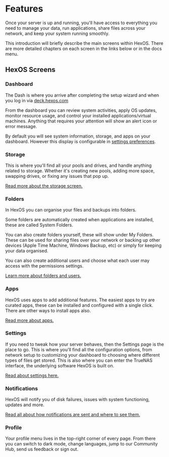 # Features

Once your server is up and running, you'll have access to everything you need to manage your data, run applications, share files across your network, and keep your system running smoothly.

This introduction will briefly describe the main screens within HexOS. There are more detailed chapters on each screen in the links below or in the docs menu.

## HexOS Screens

### Dashboard

The Dash  is where you arrive after completing the setup wizard and when you log in via [deck.hexos.com](https://deck.hexos.com)

From the dashboard you can review system activities, apply OS updates, monitor resource usage, and control your installed applications/virtual machines. Anything that requires your attention will show an alert icon or error message.

By default you will see system information, storage, and apps on your dashboard. However this display is configurable in [settings preferences](features/settings/index/#preferences).

### Storage

This is where you'll find all your pools and drives, and handle anything related to storage. Whether it's creating new pools, adding more space, swapping drives, or fixing any issues that pop up. 

[Read more about the storage screen.](/features/storage/storage)

### Folders

In HexOS you can organise your files and backups into folders. 

Some folders are automatically created when applications are installed, these are called System Folders.

You can also create folders yourself, these will show under My Folders. These can be used for sharing files over your network or backing up other devices (Apple Time Machine, Windows Backup, etc) or simply for keeping your data organised.

You can also create additional users and choose what each user may access with the permissions settings.

[Learn more about folders and users.](/features/folders/)

### Apps

HexOS uses apps to add additional features. The easiest apps to try are curated apps, these can be installed and configured with a single click. There are other ways to install apps also.

[Read more about apps.](/features/apps/index)

### Settings

If you need to tweak how your server behaves, then the Settings page is the place to go. This is where you'll find all the configuration options, from network setup to customizing your dashboard to choosing where different types of files get stored. This is also where you can enter the TrueNAS interface, the underlying software HexOS is built on.

[Read about settings here.](features/settings)

### Notifications

HexOS will notify you of disk failures, issues with system functioning, updates and more. 

[Read all about how notifications are sent and where to see them.](/features/notifications/index)

### Profile

Your profile menu lives in the top-right corner of every page. From there you can switch to dark mode, change languages, jump to our Community Hub, send us feedback or sign out.
